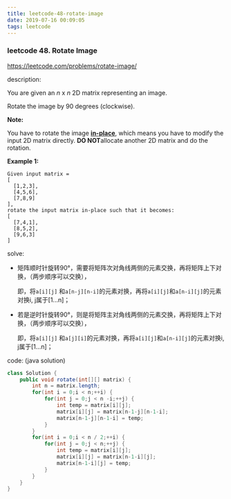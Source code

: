 ```yaml
---
title: leetcode-48-rotate-image
date: 2019-07-16 00:09:05
tags: leetcode
---
```


### leetcode 48. Rotate Image

https://leetcode.com/problems/rotate-image/

description: 

You are given an *n* x *n* 2D matrix representing an image.

Rotate the image by 90 degrees (clockwise).

**Note:**

You have to rotate the image [**in-place**](https://en.wikipedia.org/wiki/In-place_algorithm), which means you have to modify the input 2D matrix directly. **DO NOT**allocate another 2D matrix and do the rotation.

**Example 1:**

```
Given input matrix = 
[
  [1,2,3],
  [4,5,6],
  [7,8,9]
],
rotate the input matrix in-place such that it becomes:
[
  [7,4,1],
  [8,5,2],
  [9,6,3]
]
```

solve: 

- 矩阵顺时针旋转90°，需要将矩阵次对角线两侧的元素交换，再将矩阵上下对换，（两步顺序可以交换），

  即，将`a[i][j]` 和`a[n-j][n-i]`的元素对换，再将`a[i][j]`和`a[n-i][j]`的元素对换i, j属于[1...n]；

- 若是逆时针旋转90°，则是将矩阵主对角线两侧的元素交换，再将矩阵上下对换，（两步顺序可以交换），

  即，将`a[i][j]` 和`a[j][i]`的元素对换，再将`a[i][j]`和`a[n-i][j]`的元素对换i, j属于[1...n]；

code: (java solution)

```java
class Solution {
    public void rotate(int[][] matrix) {
        int n = matrix.length;
        for(int i = 0;i < n;++i) {
            for(int j = 0;j < n -i;++j) {
                int temp = matrix[i][j];
                matrix[i][j] = matrix[n-1-j][n-1-i];
                matrix[n-1-j][n-1-i] = temp;
            }
        }
        for(int i = 0;i < n / 2;++i) {
            for(int j = 0;j < n;++j) {
                int temp = matrix[i][j];
                matrix[i][j] = matrix[n-1-i][j];
                matrix[n-1-i][j] = temp;
            }
        }
    }
}
```

